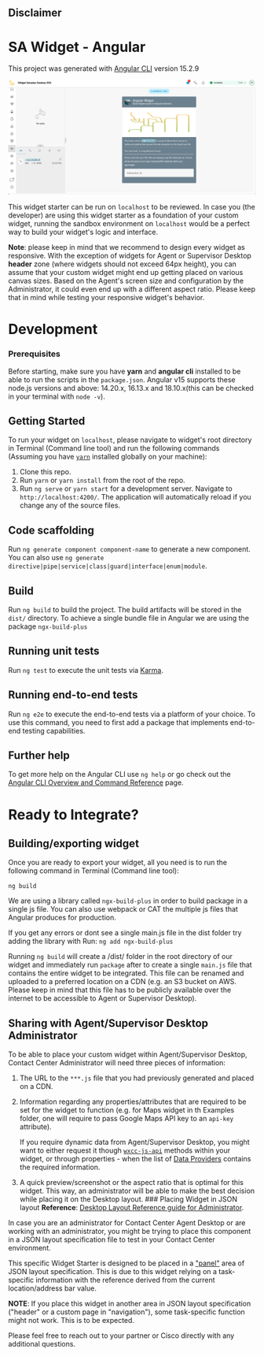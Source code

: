 ## Disclaimer

# SA Widget - Angular

This project was generated with [Angular CLI](https://github.com/angular/angular-cli) version 15.2.9

![Angular Widget Sample](./src/assets/images/angular-widget.png)

This widget starter can be run on `localhost` to be reviewed. In case you (the developer) are using this widget starter as a foundation of your custom widget, running the sandbox environment on `localhost` would be a perfect way to build your widget's logic and interface.

**Note**: please keep in mind that we recommend to design every widget as responsive. With the exception of widgets for Agent or Supervisor Desktop **header** zone (where widgets should not exceed 64px height), you can assume that your custom widget might end up getting placed on various canvas sizes. Based on the Agent's screen size and configuration by the Administrator, it could even end up with a different aspect ratio. Please keep that in mind while testing your responsive widget's behavior.

# Development

### Prerequisites

Before starting, make sure you have **yarn** and **angular cli** installed to be able to run the scripts in the `package.json`. Angular v15 supports these node.js versions and above: 14.20.x, 16.13.x and 18.10.x(this can be checked in your terminal with `node -v`).

## Getting Started

To run your widget on `localhost`, please navigate to widget's root directory in Terminal (Command line tool) and run the following commands (Assuming you have [`yarn`](https://classic.yarnpkg.com/en/docs/install/#mac-stable) installed globally on your machine):

1. Clone this repo.
2. Run `yarn` or `yarn install` from the root of the repo.
3. Run `ng serve` or `yarn start` for a development server. Navigate to `http://localhost:4200/`. The application will automatically reload if you change any of the source files.

## Code scaffolding

Run `ng generate component component-name` to generate a new component. You can also use `ng generate directive|pipe|service|class|guard|interface|enum|module`.

## Build

Run `ng build` to build the project. The build artifacts will be stored in the `dist/` directory.
To achieve a single bundle file in Angular we are using the package `ngx-build-plus`

## Running unit tests

Run `ng test` to execute the unit tests via [Karma](https://karma-runner.github.io).

## Running end-to-end tests

Run `ng e2e` to execute the end-to-end tests via a platform of your choice. To use this command, you need to first add a package that implements end-to-end testing capabilities.

## Further help

To get more help on the Angular CLI use `ng help` or go check out the [Angular CLI Overview and Command Reference](https://angular.io/cli) page.

# Ready to Integrate?

## Building/exporting widget

Once you are ready to export your widget, all you need is to run the following command in Terminal (Command line tool):

```
ng build
```

We are using a library called `ngx-build-plus` in order to build package in a single js file. You can also use webpack or CAT the multiple js files that Angular produces for production.

If you get any errors or dont see a single main.js file in the dist folder try adding the library with Run: `ng add ngx-build-plus`

Running `ng build` will create a /dist/ folder in the root directory of our widget and immediately run `package` after to create a single `main.js` file that contains the entire widget to be integrated. This file can be renamed and uploaded to a preferred location on a CDN (e.g. an S3 bucket on AWS. Please keep in mind that this file has to be publicly available over the internet to be accessible to Agent or Supervisor Desktop).

## Sharing with Agent/Supervisor Desktop Administrator

To be able to place your custom widget within Agent/Supervisor Desktop, Contact Center Administrator will need three pieces of information:

1. The URL to the `***.js` file that you had previously generated and placed on a CDN.
2. Information regarding any properties/attributes that are required to be set for the widget to function (e.g. for Maps widget in th Examples folder, one will require to pass Google Maps API key to an `api-key` attribute).

   If you require dynamic data from Agent/Supervisor Desktop, you might want to either request it though [`wxcc-js-api`](https://www.cisco.com/c/en/us/td/docs/voice_ip_comm/cust_contact/contact_center/webexcc/developer_20/webexcc_b_20-desktop-developer-guide-/webexcc_m_30-javascript-sdk.html) methods within your widget, or through properties - when the list of [Data Providers](https://www.cisco.com/c/en/us/td/docs/voice_ip_comm/cust_contact/contact_center/webexcc/developer_20/webexcc_b_20-desktop-developer-guide-/webexcc_m_30-build-a-custom-widget.html#Cisco_Reference.dita_f673d97b-a10a-48b7-9ebe-05c188980918) contains the required information.

3. A quick preview/screenshot or the aspect ratio that is optimal for this widget. This way, an administrator will be able to make the best decision while placing it on the Desktop layout. ### Placing Widget in JSON layout
   **Reference**: [Desktop Layout Reference guide for Administrator](https://www.cisco.com/c/en/us/td/docs/voice_ip_comm/cust_contact/contact_center/webexcc/SetupandAdministrationGuide_2/b_mp-release-2/b_cc-release-2_chapter_011.html#topic_8230815F4023699032326F948C3F1495).

In case you are an administrator for Contact Center Agent Desktop or are working with an administrator, you might be trying to place this component in a JSON layout specification file to test in your Contact Center environment.

This specific Widget Starter is designed to be placed in a ["panel"](https://www.cisco.com/c/en/us/td/docs/voice_ip_comm/cust_contact/contact_center/webexcc/SetupandAdministrationGuide_2/b_mp-release-2/b_cc-release-2_chapter_011.html#Cisco_Generic_Topic.dita_1ae68ee3-0948-47ad-a04d-ae182dae573e) area of JSON layout specification. This is due to this widget relying on a task-specific information with the reference derived from the current location/address bar value.

**NOTE**: If you place this widget in another area in JSON layout specification ("header" or a custom page in "navigation"), some task-specific function might not work. This is to be expected.

Please feel free to reach out to your partner or Cisco directly with any additional questions.
